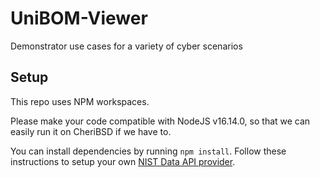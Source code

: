 # UniBOM-Viewer

Demonstrator use cases for a variety of cyber scenarios

## Setup

This repo uses NPM workspaces.

Please make your code compatible with NodeJS v16.14.0, so that we can easily
run it on CheriBSD if we have to.

You can install dependencies by running `npm install`.
Follow these instructions to setup your own [NIST Data API provider](https://github.com/nqminds/UniBOM/blob/main/packages/sbom-gap-cli/nist-data-api/README.md).
